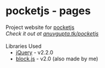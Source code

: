 # pocketjs - pages
Project website for [pocketjs](https://github.com/anuvgupta/pocketjs)  
*Check it out at [anuvgupta.tk/pocketjs](http://anuvgupta.tk/pocketjs)*  
&nbsp;    
Libraries Used  
&nbsp;&nbsp;&nbsp;•&nbsp;&nbsp;[jQuery](https://jquery.com/) - v2.2.0  
&nbsp;&nbsp;&nbsp;•&nbsp;&nbsp;[block.js](https://github.com/anuvgupta/block.js) - v2.0 (also made by me)
